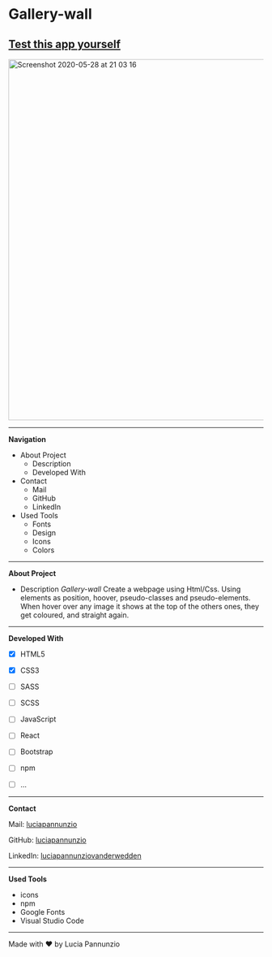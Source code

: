 # Gallery-wall 

## [Test this app yourself](https://luciapannunzio.github.io/Gallery-wall/)


<img width="711" alt="Screenshot 2020-05-28 at 21 03 16" src="https://user-images.githubusercontent.com/89199990/152136928-f2b13899-e85a-4a07-b2e8-983c4279cabc.png">

* * *


**Navigation**
 - About Project
    - Description
    - Developed With
 - Contact
    - Mail
    - GitHub  
    - LinkedIn
 - Used Tools
    - Fonts
    - Design
    - Icons
    - Colors


* * *


**About Project**
 - Description
*Gallery-wall* Create a webpage using Html/Css. Using elements as position, hoover, pseudo-classes and pseudo-elements. When hover over any image it shows at the top of the others ones, they get coloured, and straight again.


* * *


**Developed With**
 - [x] HTML5
 - [x] CSS3
 - [ ] SASS
 - [ ] SCSS
 - [ ] JavaScript
 - [ ] React
 - [ ] Bootstrap
 - [ ] npm
 - [ ] ...
 
 
 * * *
 
 
**Contact**

Mail: [luciapannunzio](https://mail.google.com/mail/u/0/#inbox)

GitHub: [luciapannunzio](https://github.com/luciapannunzio/)

LinkedIn: [luciapannunziovanderwedden](https://www.linkedin.com/in/luciapannunziovanderwedden/)
 
 
* * *


**Used Tools**
- icons
- npm
- Google Fonts
- Visual Studio Code


* * *


Made with :heart: by Lucia Pannunzio
